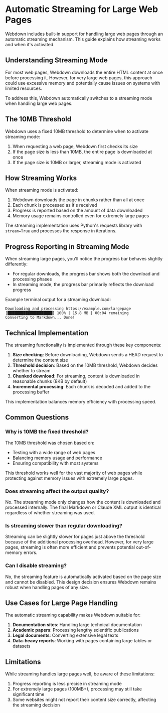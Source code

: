 # Automatic Streaming for Large Web Pages

Webdown includes built-in support for handling large web pages through an automatic streaming mechanism. This guide explains how streaming works and when it's activated.

## Understanding Streaming Mode

For most web pages, Webdown downloads the entire HTML content at once before processing it. However, for very large web pages, this approach could use excessive memory and potentially cause issues on systems with limited resources.

To address this, Webdown automatically switches to a streaming mode when handling large web pages.

## The 10MB Threshold

Webdown uses a fixed 10MB threshold to determine when to activate streaming mode:

1. When requesting a web page, Webdown first checks its size
2. If the page size is less than 10MB, the entire page is downloaded at once
3. If the page size is 10MB or larger, streaming mode is activated

## How Streaming Works

When streaming mode is activated:

1. Webdown downloads the page in chunks rather than all at once
2. Each chunk is processed as it's received
3. Progress is reported based on the amount of data downloaded
4. Memory usage remains controlled even for extremely large pages

The streaming implementation uses Python's requests library with `stream=True` and processes the response in iterations.

## Progress Reporting in Streaming Mode

When streaming large pages, you'll notice the progress bar behaves slightly differently:

- For regular downloads, the progress bar shows both the download and processing phases
- In streaming mode, the progress bar primarily reflects the download progress

Example terminal output for a streaming download:
```
Downloading and processing https://example.com/largepage
[████████████████████] 100% | 15.8 MB | 00:04 remaining
Converting to Markdown... Done!
```

## Technical Implementation

The streaming functionality is implemented through these key components:

1. **Size checking**: Before downloading, Webdown sends a HEAD request to determine the content size
2. **Threshold decision**: Based on the 10MB threshold, Webdown decides whether to stream
3. **Chunked download**: For streaming, content is downloaded in reasonable chunks (8KB by default)
4. **Incremental processing**: Each chunk is decoded and added to the processing buffer

This implementation balances memory efficiency with processing speed.

## Common Questions

### Why is 10MB the fixed threshold?

The 10MB threshold was chosen based on:
- Testing with a wide range of web pages
- Balancing memory usage and performance
- Ensuring compatibility with most systems

This threshold works well for the vast majority of web pages while protecting against memory issues with extremely large pages.

### Does streaming affect the output quality?

No. The streaming mode only changes how the content is downloaded and processed internally. The final Markdown or Claude XML output is identical regardless of whether streaming was used.

### Is streaming slower than regular downloading?

Streaming can be slightly slower for pages just above the threshold because of the additional processing overhead. However, for very large pages, streaming is often more efficient and prevents potential out-of-memory errors.

### Can I disable streaming?

No, the streaming feature is automatically activated based on the page size and cannot be disabled. This design decision ensures Webdown remains robust when handling pages of any size.

## Use Cases for Large Page Handling

The automatic streaming capability makes Webdown suitable for:

1. **Documentation sites**: Handling large technical documentation
2. **Academic papers**: Processing lengthy scientific publications
3. **Legal documents**: Converting extensive legal texts
4. **Data-heavy reports**: Working with pages containing large tables or datasets

## Limitations

While streaming handles large pages well, be aware of these limitations:

1. Progress reporting is less precise in streaming mode
2. For extremely large pages (100MB+), processing may still take significant time
3. Some websites might not report their content size correctly, affecting the streaming decision
